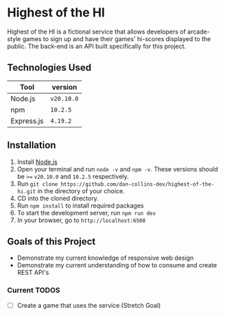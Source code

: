 # Highest of the HI
Highest of the HI is a fictional service that allows developers of arcade-style games to sign up and have their games' hi-scores displayed to the public. The back-end is an API built specifically for this project.

## Technologies Used
| Tool       |  version  |
|------------|-----------|
| Node.js    | `v20.10.0`|
|  npm       | `10.2.5`  |
| Express.js |  `4.19.2` |

## Installation
1. Install [Node.js](https://nodejs.org/en)
2. Open your terminal and run `node -v` and `npm -v`. These versions should be `>=` `v20.10.0` and `10.2.5` respectively.
3. Run `git clone https://github.com/dan-collins-dev/highest-of-the-hi.git` in the directory of your choice.
4. CD into the cloned directory.
5. Run `npm install` to install required packages
6. To start the development server, run `npm run dev`
7. In your browser, go to `http://localhost:6500`

## Goals of this Project
- Demonstrate my current knowledge of responsive web design
- Demonstrate my current understanding of how to consume and create REST API's

### Current TODOS
- [ ] Create a game that uses the service (Stretch Goal)